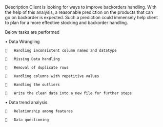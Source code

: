 Description Client is looking for ways to improve backorders handling. With the help of this analysis, a reasonable prediction on the products that can go on backorder is expected. Such a prediction could immensely help client to plan for a more effective stocking and backorder handling.

Below tasks are performed

•	Data Wrangling

    	Handling inconsistent column names and datatype

    	Missing Data handling

    	Removal of duplicate rows

    	Handling columns with repetitive values

    	Handling the outliers

    	Write the clean data into a new file for further steps
    
•	Data trend analysis

    	Relationship among features

    	Data questioning
